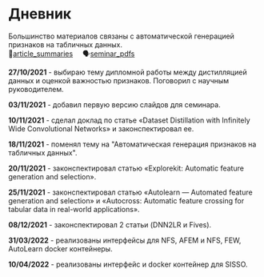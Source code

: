 # Дневник
Большинство материалов связаны с автоматической генерацией признаков на табличных данных.  
:memo:[article_summaries](papers.md) &nbsp;&nbsp;&nbsp; :speaking_head:[seminar_pdfs](https://github.com/MikhailKuz/msu_4course_diary/tree/master/seminar) &nbsp;&nbsp;&nbsp;  

**27/10/2021** - выбираю тему дипломной работы между дистилляцией данных и оценкой важностью признаков. Поговорил с научным руководителем.  

**03/11/2021** - добавил первую версию слайдов для семинара.

**10/11/2021** - сделал доклад по статье «Dataset Distillation with Infinitely Wide Convolutional Networks» и законспектировал ее.

**18/11/2021** - поменял тему на "Автоматическая генерация признаков на табличных данных".

**20/11/2021** - законспектировал статью «Explorekit: Automatic feature generation and selection».

**25/11/2021** - законспектировал статью «Autolearn — Automated feature generation and selection» и «Autocross: Automatic feature crossing for tabular data in real-world applications».

**08/12/2021** - законспектировал 2 статьи (DNN2LR и Fives).

**31/03/2022** - реализованы интерфейсы для NFS, AFEM и NFS, FEW, AutoLearn docker контейнеры.

**10/04/2022** - реализованы интерфейс и docker контейнер для SISSO.  
